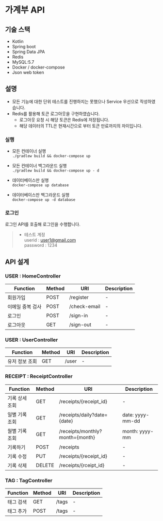 # 가계부 API

## 기술 스택
- Kotlin
- Spring boot
- Spring Data JPA
- Redis
- MySQL:5.7
- Docker / docker-compose
- Json web token
## 설명
- 모든 기능에 대한 단위 테스트를 진행하지는 못했으나 Service 우선으로 작성하였습니다.
- Redis를 활용해 토큰 로그아웃을 구현하였습니다.
  - 로그아웃 요청 시 해당 토큰은  Redis에 저장됩니다.
  - 해당 데이터의 TTL은 현재시간으로 부터 토큰 만료까지의 차이입니다.
### 실행
- 모든 컨테이너 실행  
`./gradlew build && docker-compose up`    
- 모든 컨테이너 백그라운드 실행  
`./gradlew build && docker-compose up - d`

- 데이터베이스만 실행  
`docker-compose up database`  
- 데이터베이스만 백그라운드 실행  
`docker-compose up -d database`

### 로그인
로그인 API를 호출해 로그인을 수행합니다.  
> * 테스트 계정  
> userid : user1@gmail.com  
> password : 1234

## API 설계
### USER :  HomeController
| Function | Method |URI | Description |
| -------- | --- |--- | ----------- |
| 회원가입 | POST | /register | - |
| 이메일 중복 검사 | POST | /check-email | - |
| 로그인 | POST | /sign-in | - |
| 로그아웃 | GET | /sign-out | - |

### USER : UserController
| Function | Method |URI | Description |
| -------- | --- |--- | ----------- |
| 유저 정보 조회 | GET | /user | - |

### RECEIPT : ReceiptController
| Function | Method |URI | Description |
| -------- | --- |--- | ----------- |
| 기록 상세 조회| GET | /receipts/{receipt_id} | - |
| 일별 기록 조회 | GET | /receipts/daily?date={date} | date: yyyy-mm-dd|
| 월별 기록 조회 | GET | /receipts/monthly?month={month} | month: yyyy-mm |
| 기록하기 | POST | /receipts |-|
| 기록 수정 | PUT | /receipts/{receipt_id} |-|
| 기록 삭제 | DELETE | /receipts/{rceipt_id} |-|

### TAG : TagController
| Function | Method |URI | Description |
| -------- | --- |--- | ----------- |
| 태그 검색 | GET | /tags | - |
| 태그 추가 | POST | /tags | - |
